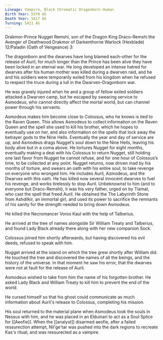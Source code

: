```yaml
---
Lineage: Vampire, Black Chromatic Dragonborn Human
Birth Year: 5370 AS
Death Year: 5417 AS
Turning: 5421 AS
---
```


Drakmor-Prince Nugget Remshi, son of the Dragon King Draco-Remshi the Avenger of Deathwood Drakmor of Darkenthorne Warlock (Hexblade) 12/Paladin (Oath of Vengeance) 3: 

The dragonborn and the dwarves have long blamed each-other for the release of Auril, for much longer than the Prince has been alive they have been locked in an eternal war. He long developed an intense hatred for dwarves after his human mother was killed during a dwarven raid, and he and his soldiers were temporarily exiled from his kingdom when he refused to respect the truce during a lull in the Dwarven-Dragonborn war. 

He was gravely injured when he and a group of fellow exiled soldiers attacked a Dwarven camp, but he escaped by swearing service to Asmodeus, who cannot directly affect the mortal world, but can channel power through his servants. 

Asmodeus makes him become close to Colossus, who he knows is tied to the Raven Queen. This allows Asmodeus to collect information on the Raven Queen and the spell she used to kill his brother, which he hopes to eventually use on her, and also information on the spells that lock away the betrayer gods to the Nine Hells. Eventually the year and day of service are up, and Asmodeus drags Nugget’s soul down to the Nine Hells, leaving his body alive but in a coma above. He tortures Nugget for eight months, eventually making a deal with his Colossus to return Nugget, still holding one last favor from Nugget he cannot refuse, and for one hour of Colossus’s time, to be collected at any point. Nugget returns, now driven mad by his months of torture, and swears an oath with his entire soul, to take revenge on everyone who wronged him. He includes Auril, Azmodeus, and the Dwarves with this oath. He has killed now several innocent dwarves to fuel his revenge, and works tirelessly to stop Auril. Unbeknownst to him (and to everyone but Draco-Remshi), it was his very father, urged on by Tiamat, who cast the spell that freed Auril. He obtained the The Labyrinth Stone from Ashdilkir, an immortal girl, and used its power to sacrifice the remnants of his sanity for the strength needed to bring down Asmodeus.

He killed the Necromancer Voros Kaul with the help of Talberius.

He arrived at the tree of names alongside Sir William Treaty and Talberius, and found Lady Black already there along with her new companion Sock. 

Colossus joined him shortly afterwards, but having discovered his evil deeds, refused to speak with him.

Nugget arrived at the island on which the tree grew shortly after William did. He touched the tree and discovered the names of all the beings, and the history of the universe. In that moment he saw his error, that the dwarves were not at fault for the release of Auril. 

Asmodeus wished to take from him the name of his forgotten brother. He asked Lady Black and William Treaty to kill him to prevent the end of the world.

He cursed himself so that his ghost could communicate as much information about Auril's release to Colossus, completing his mission.

His soul returned to the material plane when Asmodeus took the souls in Nessus with him, and he was placed in an Elduinari to act as a Soul Splice for [[Aeofie]]. When the [[analyst]] disarmed aeofie, after a failed ressurection attempt, Nil'ge'tar was pushed into the dark regions to recreate Kas's ritual, and was ressurected as a vampire.